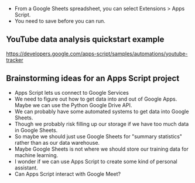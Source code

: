 

* From a Google Sheets spreadsheet, you can select Extensions > Apps Script. 
* You need to save before you can run. 


## YouTube data analysis quickstart example 
https://developers.google.com/apps-script/samples/automations/youtube-tracker


## Brainstorming ideas for an Apps Script project 

* Apps Script lets us connect to Google Services 
* We need to figure out how to get data into and out of Google Apps.  Maybe we can use the Python Google Drive API. 
* We can probably have some automated systems to get data into Google Sheets. 
* Though we probably risk filling up our storage if we have too much data in Google Sheets. 
* So maybe we should just use Google Sheets for "summary statistics" rather than as our data warehouse. 
* Maybe Google Sheets is not where we should store our training data for machine learning.  
* I wonder if we can use Apps Script to create some kind of personal assistant. 
* Can Apps Script interact with Google Meet? 
